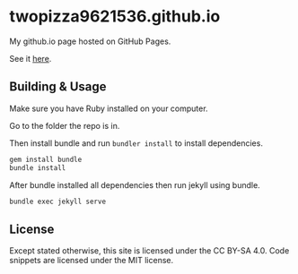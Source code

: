 # twopizza9621536.github.io

My github.io page hosted on GitHub Pages.

See it [here](https://twopizza9621536.github.io).

## Building & Usage

Make sure you have Ruby installed on your computer.

Go to the folder the repo is in.

Then install bundle and run `bundler install` to install dependencies.

```bash
gem install bundle
bundle install
```

After bundle installed all dependencies then run jekyll using bundle.

```bash
bundle exec jekyll serve
```

## License

Except stated otherwise, this site is licensed under the CC BY-SA 4.0.
Code snippets are licensed under the MIT license.
